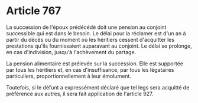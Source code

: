 # Article 767

La succession de l'époux prédécédé doit une pension au conjoint successible qui est dans le besoin. Le délai pour la réclamer est d'un an à partir du décès ou du moment où les héritiers cessent d'acquitter les prestations qu'ils fournissaient auparavant au conjoint. Le délai se prolonge, en cas d'indivision, jusqu'à l'achèvement du partage.

La pension alimentaire est prélevée sur la succession. Elle est supportée par tous les héritiers et, en cas d'insuffisance, par tous les légataires particuliers, proportionnellement à leur émolument.

Toutefois, si le défunt a expressément déclaré que tel legs sera acquitté de préférence aux autres, il sera fait application de l'article 927.
